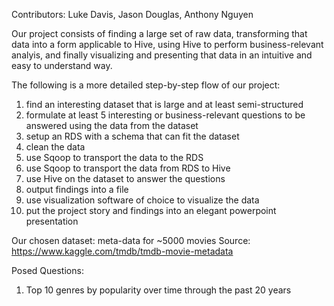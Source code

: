 Contributors: Luke Davis, Jason Douglas, Anthony Nguyen

Our project consists of finding a large set of raw data, transforming that data into a form applicable to Hive, using Hive to perform business-relevant analyis, and finally visualizing and presenting that data in an intuitive and easy to understand way.

The following is a more detailed step-by-step flow of our project:

1. find an interesting dataset that is large and at least semi-structured
2. formulate at least 5 interesting or business-relevant questions to be answered using the data from the dataset
3. setup an RDS with a schema that can fit the dataset
4. clean the data
5. use Sqoop to transport the data to the RDS
6. use Sqoop to transport the data from RDS to Hive
7. use Hive on the dataset to answer the questions
8. output findings into a file
9. use visualization software of choice to visualize the data
10. put the project story and findings into an elegant powerpoint presentation

Our chosen dataset: meta-data for ~5000 movies
Source: https://www.kaggle.com/tmdb/tmdb-movie-metadata

Posed Questions:
1. Top 10 genres by popularity over time through the past 20 years
